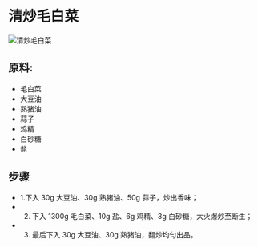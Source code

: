 # 清炒毛白菜

![清炒毛白菜](../images/清炒毛白菜.jpg)


## 原料:
- 毛白菜
- 大豆油
- 熟猪油
- 蒜子
- 鸡精
- 白砂糖
- 盐

## 步骤
- 1.下入 30g 大豆油、30g 熟猪油、50g 蒜子，炒出香味；
- 2. 下入 1300g 毛白菜、10g 盐、6g 鸡精、3g 白砂糖，大火爆炒至断生；
- 3. 最后下入 30g 大豆油、30g 熟猪油，翻炒均匀出品。
